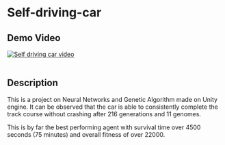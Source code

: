 # Self-driving-car
## Demo Video
[![Self driving car video](https://img.youtube.com/vi/r71xFCSzzuc/0.jpg)](https://www.youtube.com/watch?v=r71xFCSzzuc)<br>
<br>
## Description
This is a project on Neural Networks and Genetic Algorithm made on Unity engine.
It can be observed that the car is able to consistently complete the track course without crashing after 216 generations and 11 genomes.

This is by far the best performing agent with survival time over 4500 seconds (75 minutes) and overall fitness of over 22000.
